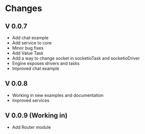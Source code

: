 # Changes

## V 0.0.7

- Add chat example
- Add service to core
- Minor bug fixes
- Add Value Task
- Add a way to change socket in socketioTask and socketioDriver
- Engine exposes drivers and tasks
- Improved chat example

## V 0.0.8

- Working in new examples and documentation
- Improved services

## V 0.0.9 (Working in)

- Add Router module
